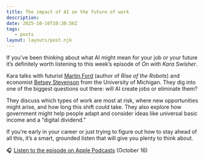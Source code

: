```yaml
---
title: The impact of AI on the future of work
description:
date: 2025-10-16T10:30:56Z
tags:
   - posts
layout: layouts/post.njk
---
```


If you’ve been thinking about what AI might mean for your job or your future it’s definitely worth listening to this week’s episode of _On with Kara Swisher_.

Kara talks with futurist [Martin Ford](https://mfordfuture.com/](https://mfordfuture.com/)) (author of _Rise of the Robots_) and economist [Betsey Stevenson](https://fordschool.umich.edu/faculty/betsey-stevenson](https://fordschool.umich.edu/faculty/betsey-stevenson)) from the University of Michigan. They dig into one of the biggest questions out there: will AI create jobs or eliminate them?

They discuss which types of work are most at risk, where new opportunities might arise, and how long this shift could take. They also explore how government might help people adapt and consider ideas like universal basic income and a “digital dividend.”

If you’re early in your career or just trying to figure out how to stay ahead of all this, it’s a smart, grounded listen that will give you plenty to think about.

🎧 [Listen to the episode on Apple Podcasts](https://podcasts.apple.com/us/podcast/on-with-kara-swisher/id1643307527) (October 16)